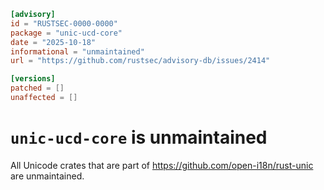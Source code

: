 ```toml
[advisory]
id = "RUSTSEC-0000-0000"
package = "unic-ucd-core"
date = "2025-10-18"
informational = "unmaintained"
url = "https://github.com/rustsec/advisory-db/issues/2414"

[versions]
patched = []
unaffected = []
```

# `unic-ucd-core` is unmaintained

All Unicode crates that are part of https://github.com/open-i18n/rust-unic are unmaintained.
